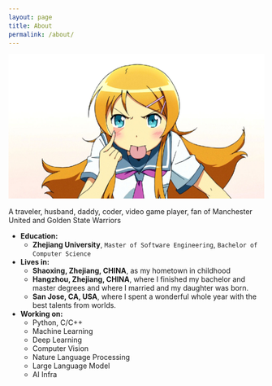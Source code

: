 ```yaml
---
layout: page
title: About
permalink: /about/
---
```


![](https://raw.githubusercontent.com/kakack/kakack.github.io/master/_images/myprofile.jpg)

A traveler, husband, daddy, coder, video game player, fan of Manchester United and Golden State Warriors

- **Education:**
	+ **Zhejiang University**, `Master of Software Engineering`, `Bachelor of Computer Science` 
- **Lives in:**
	+ **Shaoxing, Zhejiang, CHINA**, as my hometown in childhood
	+ **Hangzhou, Zhejiang, CHINA**, where I finished my bachelor and master degrees and where I married and my daughter was born. 
	+ **San Jose, CA, USA**, where I spent a wonderful whole year with the best talents from worlds.
- **Working on:**
	+ Python, C/C++
	+ Machine Learning
	+ Deep Learning
	+ Computer Vision
	+ Nature Language Processing
	+ Large Language Model
	+ AI Infra